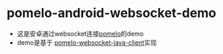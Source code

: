 # pomelo-android-websocket-demo
* 这是安卓通过websocket连接[pomelo](https://github.com/cynron/pomelo)的demo
* demo是基于 [pomelo-websocket-java-client](https://github.com/jzsues/pomelo-websocket-java-client)实现

